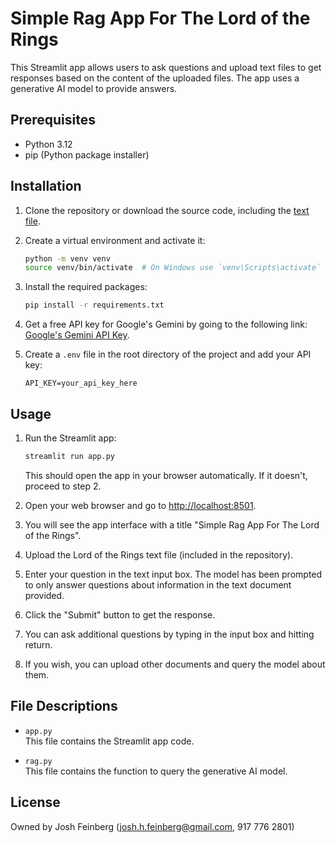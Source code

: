 # Simple Rag App For The Lord of the Rings

This Streamlit app allows users to ask questions and upload text files to get responses based on the content of the uploaded files. The app uses a generative AI model to provide answers.

## Prerequisites

- Python 3.12
- pip (Python package installer)

## Installation

1. Clone the repository or download the source code, including the [text file](the_fellowship_of_the_ring.txt).

2. Create a virtual environment and activate it:

    ```bash
    python -m venv venv
    source venv/bin/activate  # On Windows use `venv\Scripts\activate`
    ```

3. Install the required packages:

    ```bash
    pip install -r requirements.txt
    ```

4. Get a free API key for Google's Gemini by going to the following link: [Google's Gemini API Key](https://aistudio.google.com/app/apikey).

5. Create a `.env` file in the root directory of the project and add your API key:

    ```env
    API_KEY=your_api_key_here
    ```

## Usage

1. Run the Streamlit app:

    ```bash
    streamlit run app.py
    ```

    This should open the app in your browser automatically. If it doesn't, proceed to step 2.

2. Open your web browser and go to [http://localhost:8501](http://localhost:8501).

3. You will see the app interface with a title "Simple Rag App For The Lord of the Rings".

4. Upload the Lord of the Rings text file (included in the repository).

5. Enter your question in the text input box. The model has been prompted to only answer questions about information in the text document provided.

6. Click the "Submit" button to get the response.

7. You can ask additional questions by typing in the input box and hitting return.

8. If you wish, you can upload other documents and query the model about them.

## File Descriptions

- `app.py`  
  This file contains the Streamlit app code.

- `rag.py`  
  This file contains the function to query the generative AI model.

## License

Owned by Josh Feinberg (josh.h.feinberg@gmail.com, 917 776 2801)
